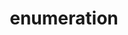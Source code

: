 ---
layout: posts_by_category
categories: enumeration
title: enumeration
permalink: /category/enumeration
---
